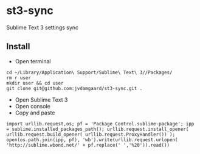 st3-sync
========

Sublime Text 3 settings sync

## Install

- Open terminal

```
cd ~/Library/Application\ Support/Sublime\ Text\ 3//Packages/
rm r user
mkdir user && cd user
git clone git@github.com:jvdamgaard/st3-sync.git .
```

- Open Sublime Text 3
- Open console
- Copy and paste

```
import urllib.request,os; pf = 'Package Control.sublime-package'; ipp = sublime.installed_packages_path(); urllib.request.install_opener( urllib.request.build_opener( urllib.request.ProxyHandler()) ); open(os.path.join(ipp, pf), 'wb').write(urllib.request.urlopen( 'http://sublime.wbond.net/' + pf.replace(' ','%20')).read())
```

